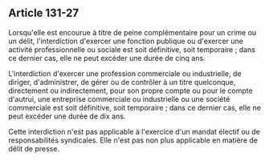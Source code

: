 Article 131-27
----
Lorsqu'elle est encourue à titre de peine complémentaire pour un crime ou un
délit, l'interdiction d'exercer une fonction publique ou d'exercer une activité
professionnelle ou sociale est soit définitive, soit temporaire ; dans ce
dernier cas, elle ne peut excéder une durée de cinq ans.

L'interdiction d'exercer une profession commerciale ou industrielle, de diriger,
d'administrer, de gérer ou de contrôler à un titre quelconque, directement ou
indirectement, pour son propre compte ou pour le compte d'autrui, une entreprise
commerciale ou industrielle ou une société commerciale est soit définitive, soit
temporaire ; dans ce dernier cas, elle ne peut excéder une durée de dix ans.

Cette interdiction n'est pas applicable à l'exercice d'un mandat électif ou de
responsabilités syndicales. Elle n'est pas non plus applicable en matière de
délit de presse.
